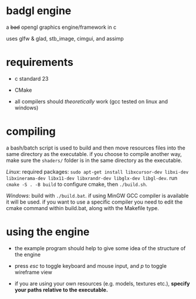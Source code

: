 # badgl engine

a ~~bad~~ opengl graphics engine/framework in c

uses glfw & glad, stb_image, cimgui, and assimp

# requirements

- c standard 23

- CMake

- all compilers should *theoretically* work (gcc tested on linux and windows) 

# compiling

a bash/batch script is used to build and then move resources files into the same directory as the executable. if you choose to compile another way, make sure the `shaders/` folder is in the same directory as the executable.

*Linux*: required packages: `sudo apt-get install libxcursor-dev libxi-dev libxinerama-dev libx11-dev libxrandr-dev libglx-dev libgl-dev`. run `cmake -S . -B build` to configure cmake, then `./build.sh`.

*Windows*: build with `./build.bat`. if using MinGW GCC compiler is available it will be used. if you want to use a specific compiler you need to edit the cmake command within build.bat, along with the Makefile type.

# using the engine

- the example program should help to give some idea of the structure of the engine

- press *esc* to toggle keyboard and mouse input, and *p* to toggle wireframe view

- if you are using your own resources (e.g. models, textures etc.), **specify your paths relative to the executable.**
